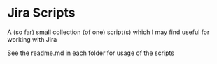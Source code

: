 # Jira Scripts

A (so far) small collection (of one) script(s) which I may find useful for working with Jira

See the readme.md in each folder for usage of the scripts